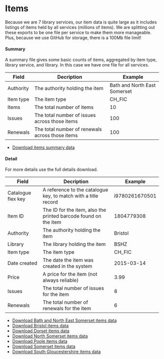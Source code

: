Items
=====

Because we are 7 library services, our item data is quite large as it includes listings of items held by all services (millions of items). We are splitting out these exports to be one file per service to make them more manageable. Plus, because we use GitHub for storage, there is a 100Mb file limit!

#### Summary

A summary file gives some basic counts of items, aggregated by item type, library service, and library. In this case we have one file for all services.

| Field | Decription | Example |
| ----- | ---------- | ------- |
| Authority | The authority holding the item | Bath and North East Somerset |
| Item type | The item type | CH_FIC |
| Items | The total number of items | 10 |
| Issues | The total number of issues across those items | 100 |
| Renewals | The total number of renewals across those items | 100 |

- [Download items summary data](./items_summary.csv)

#### Detail

For more details use the full details download.

| Field | Decription | Example |
| ----- | ---------- | ------- |
| Catalogue flex key | A reference to the catalogue key, to match with a title record | i9780261670501 |
| Item ID | The ID for the item, also the printed barcode found on the item | 1804779308 |
| Authority | The authority holding the item | Bristol |
| Library | The library holding the item | BSHZ |
| Item type | The item type | CH_FIC |
| Date created | The date the item was created in the system | 2015-03-14 |
| Price | A price for the item (not always reliable) | 3.99 |
| Issues | The total number of issues for the item | 8 |
| Renewals | The total number of renewals for the item | 6 |

- [Download Bath and North East Somerset items data](./items_banes.csv)
- [Download Bristol items data](./items_bristol.csv)
- [Download Dorset items data](./items_dorset.csv)
- [Download North Somerset items data](./items_northsomerset.csv)
- [Download Poole items data](./items_poole.csv)
- [Download Somerset items data](./items_somerset.csv)
- [Download South Gloucestershire items data](./items_southglos.csv)
